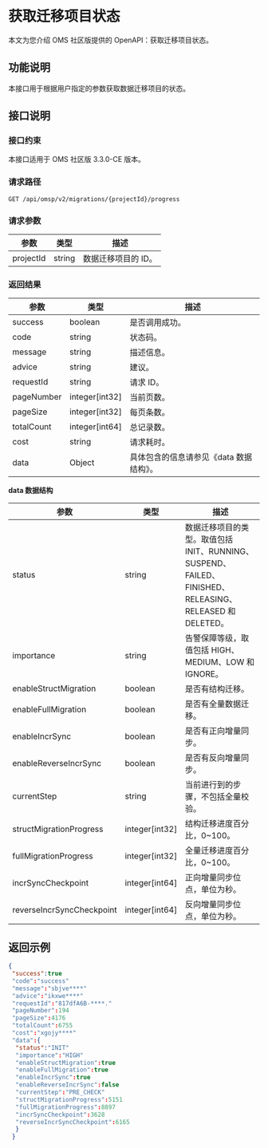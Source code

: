 # 获取迁移项目状态 

本文为您介绍 OMS 社区版提供的 OpenAPI：获取迁移项目状态。

## 功能说明

本接口用于根据用户指定的参数获取数据迁移项目的状态。

## 接口说明

### 接口约束 

本接口适用于 OMS 社区版 3.3.0-CE 版本。

### 请求路径 

`GET /api/omsp/v2/migrations/{projectId}/progress`

### 请求参数 

|    参数     |   类型   |     描述      |
|-----------|--------|-------------|
| projectId | string | 数据迁移项目的 ID。 |

### 返回结果 

|     参数     |        类型        |           描述           |
|------------|------------------|------------------------|
| success    | boolean          | 是否调用成功。                |
| code       | string           | 状态码。                   |
| message    | string           | 描述信息。                  |
| advice     | string           | 建议。                    |
| requestId  | string           | 请求 ID。                 |
| pageNumber | integer[int32] | 当前页数。                  |
| pageSize   | integer[int32] | 每页条数。                  |
| totalCount | integer[int64] | 总记录数。                  |
| cost       | string           | 请求耗时。                  |
| data       | Object           | 具体包含的信息请参见《data 数据结构》。 |

**data 数据结构** 

|            参数             |        类型        |                                        描述                                         |
|---------------------------|------------------|-----------------------------------------------------------------------------------|
| status                    | string           | 数据迁移项目的类型。取值包括 INIT、RUNNING、SUSPEND、FAILED、FINISHED、RELEASING、RELEASED 和 DELETED。 |
| importance                | string           | 告警保障等级，取值包括 HIGH、MEDIUM、LOW 和 IGNORE。    |
| enableStructMigration     | boolean          | 是否有结构迁移。  |
| enableFullMigration       | boolean          | 是否有全量数据迁移。    |
| enableIncrSync            | boolean          | 是否有正向增量同步。    |
| enableReverseIncrSync     | boolean          | 是否有反向增量同步。     |
| currentStep               | string           | 当前进行到的步骤，不包括全量校验。  |
| structMigrationProgress   | integer[int32] | 结构迁移进度百分比，0\~100。  |
| fullMigrationProgress     | integer[int32] | 全量迁移进度百分比，0\~100。     |
| incrSyncCheckpoint        | integer[int64] | 正向增量同步位点，单位为秒。    |
| reverseIncrSyncCheckpoint | integer[int64] | 反向增量同步位点，单位为秒。     |

## 返回示例 

```json
{
 "success":true
 "code":"success"
 "message":"sbjve****"
 "advice":"ikxwe****"
 "requestId":"817dfA6B-****."
 "pageNumber":194
 "pageSize":4176
 "totalCount":6755
 "cost":"xgojy****"
 "data":{
  "status":"INIT"
  "importance":"HIGH"
  "enableStructMigration":true
  "enableFullMigration":true
  "enableIncrSync":true
  "enableReverseIncrSync":false
  "currentStep":"PRE_CHECK"
  "structMigrationProgress":5151
  "fullMigrationProgress":8897
  "incrSyncCheckpoint":3628
  "reverseIncrSyncCheckpoint":6165
  }
 }
```